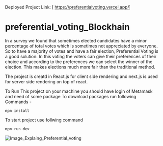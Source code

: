 Deployed Project Link:
[  https://preferentialvoting.vercel.app/]

# preferential_voting_Blockhain

In a survey we found that sometimes elected candidates have a minor percentage of total votes which is sometimes not appreciated by everyone. So to have a majority of votes and have a fair election, Preferential Voting is a good solution. In this voting the voters can give their preferences of their choice and according to the preferences we can select the winner of the election. This makes elections much more fair than the traditional method.



The project is creatd in React.js for client side rendering and next.js is used for server side rendering on top of react.

To Run This project on your machine you should have login of Metamask and need of some package 
To download packages run following Commands - 

```
npm install 
```

To start project use follwing command 

```
npm run dev
```




![Image_Explaing_Preferential_voting](https://github.com/abhi05-04/preferential_voting_Blockhain/blob/main/public/Images/cant-waste-your-vote.png)
